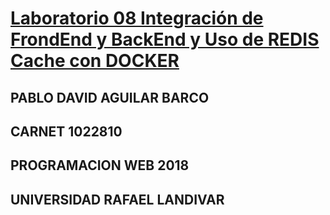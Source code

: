 # [Laboratorio 08 Integración de FrondEnd y BackEnd y Uso de REDIS Cache con DOCKER](https://www.url.edu.gt/)

## PABLO DAVID AGUILAR BARCO
## CARNET 1022810
## PROGRAMACION WEB  2018
## UNIVERSIDAD RAFAEL LANDIVAR 

